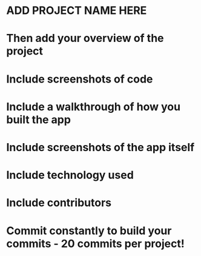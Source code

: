# ADD PROJECT NAME HERE
# Then add your overview of the project
# Include screenshots of code
# Include a walkthrough of how you built the app
# Include screenshots of the app itself
# Include technology used
# Include contributors
# Commit constantly to build your commits - 20 commits per project!
